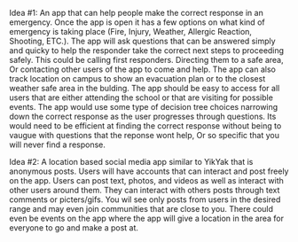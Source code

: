 Idea #1: An app that can help people make the correct response in an emergency. Once the app is open it has a few options on what kind of emergency is taking place (Fire, Injury, Weather, Allergic Reaction, Shooting, ETC.). The app will ask questions that can be answered simply and quicky to help the responder take the correct next steps to proceeding safely. This could be calling first responders. Directing them to a safe area, Or contacting other users of the app to come and help. The app can also track location on campus to show an evacuation plan or to the closest weather safe area in the bulding. The app should be easy to access for all users that are either attending the school or that are visiting for possible events. The app would use some type of decision tree choices narrowing down the correct response as the user progresses through questions. Its would need to be efficient at finding the correct response without being to vaugue with questions that the reponse wont help, Or so specific that you will never find a response. 

Idea #2: A location based social media app similar to YikYak that is anonymous posts. Users will have accounts that can interact and post freely on the app. Users can post text, photos, and videos as well as interact with other users around them. They can interact with others posts through text comments or picters/gifs. You wil see only posts from users in the desired range and may even join communities that are close to you. There could even be events on the app where the app will give a location in the area for everyone to go and make a post at.